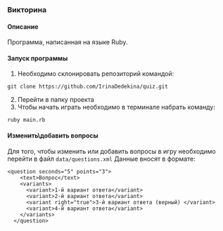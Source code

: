 ### Викторина
#### Описание

Программа, написанная на языке Ruby.

#### Запуск программы
1. Необходимо склонировать репозиторий командой:
``` 
git clone https://github.com/IrinaDedekina/quiz.git
```
2. Перейти в папку проекта
3. Чтобы начать играть необходимо в терминале набрать команду:
```
ruby main.rb
```

#### Изменить\добавить вопросы
Для того, чтобы изменить или добавить вопросы в игру необходимо перейти в файл `data/questions.xml`
Данные вносят в формате:
```
<question seconds="5" points="3">
    <text>Вопрос</text>
    <variants>
      <variant>1-й вариант ответа</variant>
      <variant>2-й вариант ответа</variant>
      <variant right="true">3-й вариант ответа (верный) </variant>
      <variant>4-й вариант ответа</variant>
    </variants>
  </question>
```
